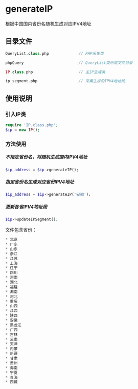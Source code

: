 # generateIP
根据中国国内省份名随机生成对应IPV4地址

## 目录文件
```php
QueryList.class.php             // PHP采集类
```
```php
phpQuery                        // QueryList类所需文件目录
```
```php
IP.class.php                    // 主IP生成类
```
```php
ip_segment.php                  // 采集生成的IPV4地址段
```

## 使用说明

### 引入IP类
```php
require 'IP.class.php';
$ip = new IP();
```
### 方法使用

##### 不指定省份名，将随机生成国内IPV4地址
```php
$ip_address = $ip->generateIP();
```

##### 指定省份名生成对应省份IPV4地址
```php
$ip_address = $ip->generateIP('安徽');
```

##### 更新各省IPV4地址段
```php
$ip->updateIPSegment();
```

文件包含省份：
```php
* 北京
* 广东
* 山东
* 浙江
* 江苏
* 上海
* 辽宁
* 四川
* 河南
* 湖北
* 福建
* 湖南
* 河北
* 重庆
* 山西
* 江西
* 陕西
* 安徽
* 黑龙江
* 广西
* 吉林
* 云南
* 天津
* 内蒙
* 新疆
* 甘肃
* 贵州
* 海南
* 宁夏
* 青海
* 西藏
 ```
